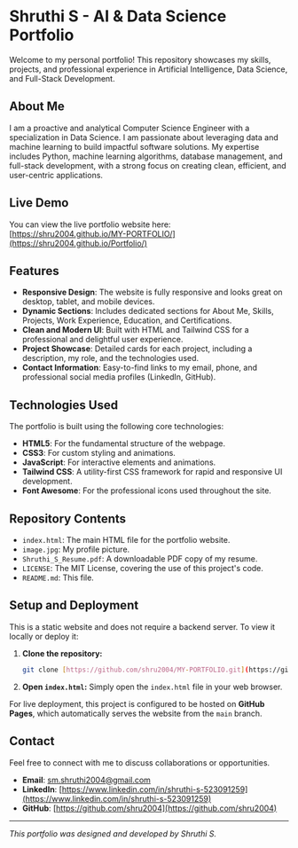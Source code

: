 # Shruthi S - AI & Data Science Portfolio

Welcome to my personal portfolio! This repository showcases my skills, projects, and professional experience in Artificial Intelligence, Data Science, and Full-Stack Development.

## About Me

I am a proactive and analytical Computer Science Engineer with a specialization in Data Science. I am passionate about leveraging data and machine learning to build impactful software solutions. My expertise includes Python, machine learning algorithms, database management, and full-stack development, with a strong focus on creating clean, efficient, and user-centric applications.

## Live Demo

You can view the live portfolio website here:
[https://shru2004.github.io/MY-PORTFOLIO/](https://shru2004.github.io/Portfolio/)

## Features

- **Responsive Design**: The website is fully responsive and looks great on desktop, tablet, and mobile devices.
- **Dynamic Sections**: Includes dedicated sections for About Me, Skills, Projects, Work Experience, Education, and Certifications.
- **Clean and Modern UI**: Built with HTML and Tailwind CSS for a professional and delightful user experience.
- **Project Showcase**: Detailed cards for each project, including a description, my role, and the technologies used.
- **Contact Information**: Easy-to-find links to my email, phone, and professional social media profiles (LinkedIn, GitHub).

## Technologies Used

The portfolio is built using the following core technologies:

- **HTML5**: For the fundamental structure of the webpage.
- **CSS3**: For custom styling and animations.
- **JavaScript**: For interactive elements and animations.
- **Tailwind CSS**: A utility-first CSS framework for rapid and responsive UI development.
- **Font Awesome**: For the professional icons used throughout the site.

## Repository Contents

- `index.html`: The main HTML file for the portfolio website.
- `image.jpg`: My profile picture.
- `Shruthi_S_Resume.pdf`: A downloadable PDF copy of my resume.
- `LICENSE`: The MIT License, covering the use of this project's code.
- `README.md`: This file.

## Setup and Deployment

This is a static website and does not require a backend server. To view it locally or deploy it:

1.  **Clone the repository:**
    ```bash
    git clone [https://github.com/shru2004/MY-PORTFOLIO.git](https://github.com/shru2004/MY-PORTFOLIO.git)
    ```
2.  **Open `index.html`:**
    Simply open the `index.html` file in your web browser.

For live deployment, this project is configured to be hosted on **GitHub Pages**, which automatically serves the website from the `main` branch.

## Contact

Feel free to connect with me to discuss collaborations or opportunities.

- **Email**: sm.shruthi2004@gmail.com
- **LinkedIn**: [https://www.linkedin.com/in/shruthi-s-523091259](https://www.linkedin.com/in/shruthi-s-523091259)
- **GitHub**: [https://github.com/shru2004](https://github.com/shru2004)

---
*This portfolio was designed and developed by Shruthi S.*
